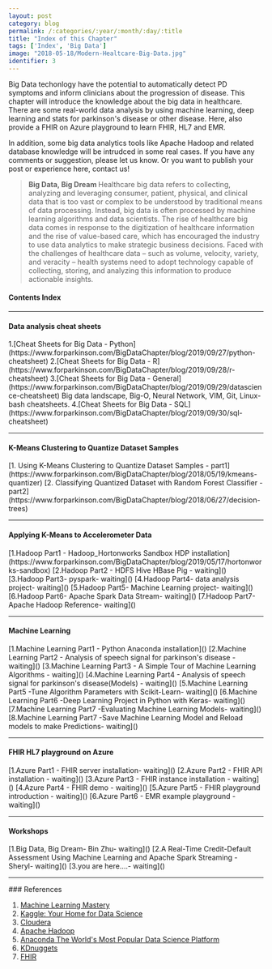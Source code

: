 ```yaml
---
layout: post
category: blog
permalink: /:categories/:year/:month/:day/:title
title: "Index of this Chapter"
tags: ['Index', 'Big Data']
image: "2018-05-18/Modern-Healtcare-Big-Data.jpg"
identifier: 3
---
```


Big Data techonlogy have the potential to automatically detect PD symptoms and inform clinicians about the progression of disease.
This chapter will introduce the knowledge about the big data in healthcare. There are some real-world data analysis by using machine 
learning, deep learning and stats for parkinson's disease or other disease.
Here, also provide a FHIR on Azure playground to learn FHIR, HL7 and EMR.

In addition, some big data analytics tools like Apache Hadoop and related database knowledge will be intrudced in some real cases.
If you have any comments or suggestion, please let us know.
Or you want to publish your post or experience here, contact us!

<!--more-->

<blockquote class="tip"><strong>Big Data, Big Dream </strong> Healthcare big data refers to collecting, analyzing and
 leveraging consumer, patient, physical, and clinical data that is too vast or complex
 to be understood by traditional means of data processing. 
 Instead, big data is often processed by machine learning algorithms and data scientists. 
 The rise of healthcare big data comes in response to the digitization of healthcare information 
 and the rise of value-based care, which has encouraged the industry to use data analytics to 
 make strategic business decisions. Faced with the challenges of healthcare data – such as volume, 
 velocity, variety, and veracity – health systems need to adopt technology capable of collecting, 
 storing, and analyzing this information to produce actionable insights.
</blockquote>

<div class="list-of-contents">
  <h4>Contents Index</h4>
  <ul></ul>
</div>

<hr class="with-margin">
<h4 class="header" id="intro">Data analysis cheat sheets</h4>
1.[Cheat Sheets for Big Data - Python](https://www.forparkinson.com/BigDataChapter/blog/2019/09/27/python-cheatsheet)
2.[Cheat Sheets for Big Data - R](https://www.forparkinson.com/BigDataChapter/blog/2019/09/28/r-cheatsheet)
3.[Cheat Sheets for Big Data - General](https://www.forparkinson.com/BigDataChapter/blog/2019/09/29/datascience-cheatsheet)
	Big data landscape, Big-O, Neural Network, VIM, Git, Linux-bash cheatsheets.
4.[Cheat Sheets for Big Data - SQL](https://www.forparkinson.com/BigDataChapter/blog/2019/09/30/sql-cheatsheet)

<hr class="with-margin">
<h4 class="header" id="implementation">K-Means Clustering to Quantize Dataset Samples</h4>
[1. Using K-Means Clustering to Quantize Dataset Samples - part1](https://www.forparkinson.com/BigDataChapter/blog/2018/05/19/kmeans-quantizer)
[2. Classifying Quantized Dataset with Random Forest Classifier - part2](https://www.forparkinson.com/BigDataChapter/blog/2018/06/27/decision-trees)


<hr class="with-margin">
<h4 class="header" id="casestudy">Applying K-Means to Accelerometer Data</h4>
[1.Hadoop Part1 - Hadoop_Hortonworks Sandbox HDP installation](https://www.forparkinson.com/BigDataChapter/blog/2019/05/17/hortonworks-sandbox)
[2.Hadoop Part2 - HDFS Hive HBase Pig - waiting]()
[3.Hadoop Part3- pyspark- waiting]()
[4.Hadoop Part4- data analysis project- waiting]()
[5.Hadoop Part5- Machine Learning project- waiting]()
[6.Hadoop Part6- Apache Spark Data Stream- waiting]()
[7.Hadoop Part7- Apache Hadoop Reference- waiting]()



<hr class="with-margin">
<h4 class="header" id="conclusion">Machine Learning</h4>
[1.Machine Learning Part1 - Python Anaconda installation]()
[2.Machine Learning Part2 - Analysis of speech signal for parkinson's disease  - waiting]()
[3.Machine Learning Part3 - A Simple Tour of Machine Learning Algorithms - waiting]()
[4.Machine Learning Part4 - Analysis of speech signal for parkinson's disease(Models) - waiting]()
[5.Machine Learning Part5 -Tune Algorithm Parameters with Scikit-Learn- waiting]()
[6.Machine Learning Part6 -Deep Learning Project in Python with Keras- waiting]()
[7.Machine Learning Part7 -Evaluating Machine Learning Models- waiting]()
[8.Machine Learning Part7 -Save Machine Learning Model and Reload models to make Predictions- waiting]()

<hr class="with-margin">
<h4 class="header" id="conclusion">FHIR HL7 playground on Azure</h4>
[1.Azure Part1 - FHIR server installation- waiting]()
[2.Azure Part2 - FHIR API installation - waiting]()
[3.Azure Part3 - FHIR instance installation - waiting]()
[4.Azure Part4 - FHIR demo - waiting]()
[5.Azure Part5 - FHIR playground introduction - waiting]()
[6.Azure Part6 - EMR example playground - waiting]()
	
<hr class="with-margin">
<h4 class="header" id="conclusion">Workshops</h4>
[1.Big Data, Big Dream- Bin Zhu- waiting]()
[2.A Real-Time Credit-Default Assessment Using Machine Learning and Apache Spark Streaming - Sheryl- waiting]()
[3.you are here....- waiting]()

<hr class="with-margin">
### References
<ol>
  <li><a href="https://machinelearningmastery.com/">Machine Learning Mastery</a></li>
  <li><a href="https://www.kaggle.com/">Kaggle: Your Home for Data Science</a></li>
  <li><a href="https://www.cloudera.com/">Cloudera</a></li>
  <li><a href="https://hadoop.apache.org/">Apache Hadoop</a></li>
  <li><a href="https://www.anaconda.com/">Anaconda The World's Most Popular Data Science Platform</a></li>
  <li><a href="https://www.kdnuggets.com/">KDnuggets</a></li>
  <li><a href="https://www.hl7.org/fhir/">FHIR</a></li>
</ol>
